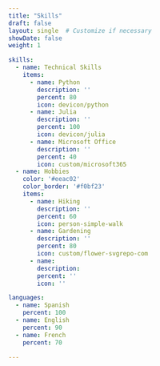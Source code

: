 ```yaml
---
title: "Skills"
draft: false
layout: single  # Customize if necessary
showDate: false
weight: 1

skills:
  - name: Technical Skills
    items:
      - name: Python
        description: ''
        percent: 80
        icon: devicon/python
      - name: Julia
        description: ''
        percent: 100
        icon: devicon/julia
      - name: Microsoft Office
        description: ''
        percent: 40
        icon: custom/microsoft365
  - name: Hobbies
    color: '#eeac02'
    color_border: '#f0bf23'
    items:
      - name: Hiking
        description: ''
        percent: 60
        icon: person-simple-walk
      - name: Gardening
        description: ''
        percent: 80
        icon: custom/flower-svgrepo-com
      - name:    
        description:   
        percent: ''
        icon: ''

languages:
  - name: Spanish
    percent: 100
  - name: English
    percent: 90
  - name: French
    percent: 70

---
```

